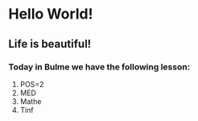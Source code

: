 # Hello World!
## Life is beautiful!

### Today in Bulme we have the following lesson:
1. POS=2
2. MED
3. Mathe
4. Tinf



